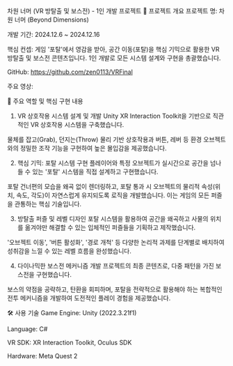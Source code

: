 차원 너머 (VR 방탈출 및 보스전) - 1인 개발 프로젝트
📌 프로젝트 개요
프로젝트 명: 차원 너머 (Beyond Dimensions)

개발 기간: 2024.12.6 ~ 2024.12.16

핵심 컨셉: 게임 '포탈'에서 영감을 받아, 공간 이동(포탈)을 핵심 기믹으로 활용한 VR 방탈출 및 보스전 콘텐츠입니다. 1인 개발로 모든 시스템 설계와 구현을 총괄했습니다.

GitHub: https://github.com/zen0113/VRFinal

주요 영상:



🚀 주요 역할 및 핵심 구현 내용
1. VR 상호작용 시스템 설계 및 개발
Unity XR Interaction Toolkit을 기반으로 직관적인 VR 상호작용 시스템을 구축했습니다.

물체를 잡고(Grab), 던지는(Throw) 물리 기반 상호작용과 버튼, 레버 등 환경 오브젝트와의 정밀한 조작 기능을 구현하여 높은 몰입감을 제공했습니다.

2. 핵심 기믹: 포탈 시스템 구현
플레이어와 특정 오브젝트가 실시간으로 공간을 넘나들 수 있는 '포탈' 시스템을 직접 설계하고 구현했습니다.

포탈 건너편의 모습을 왜곡 없이 렌더링하고, 포탈 통과 시 오브젝트의 물리적 속성(위치, 속도, 각도)이 자연스럽게 유지되도록 로직을 개발했습니다. 이는 게임의 모든 퍼즐을 관통하는 핵심 기술입니다.

3. 방탈출 퍼즐 및 레벨 디자인
포탈 시스템을 활용하여 공간을 왜곡하고 사물의 위치를 옮겨야만 해결할 수 있는 입체적인 퍼즐들을 기획하고 제작했습니다.

'오브젝트 이동', '버튼 활성화', '경로 개척' 등 다양한 논리적 과제를 단계별로 배치하여 성취감을 느낄 수 있는 레벨 흐름을 완성했습니다.

4. 다이나믹한 보스전 메커니즘 개발
프로젝트의 최종 콘텐츠로, 다중 패턴을 가진 보스전을 구현했습니다.

보스의 약점을 공략하고, 탄환을 회피하며, 포탈을 전략적으로 활용해야 하는 복합적인 전투 메커니즘을 개발하여 도전적인 플레이 경험을 제공했습니다.

🛠️ 사용 기술
Game Engine: Unity (2022.3.21f1)

Language: C#

VR SDK: XR Interaction Toolkit, Oculus SDK

Hardware: Meta Quest 2
